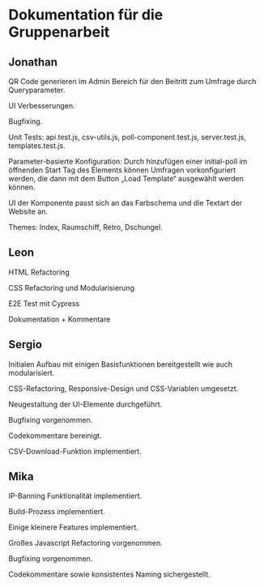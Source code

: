 # Dokumentation für die Gruppenarbeit

## Jonathan

QR Code generieren im Admin Bereich für den Beitritt zum Umfrage durch Queryparameter.

UI Verbesserungen.

Bugfixing.

Unit Tests: api.test.js, csv-utils.js, poll-component.test.js, server.test.js, templates.test.js.

Parameter-basierte Konfiguration: Durch hinzufügen einer initial-poll im öffnenden Start Tag des Elements können Umfragen vorkonfiguriert werden, die dann mit dem Button „Load Template“ ausgewählt werden können.

UI der Komponente passt sich an das Farbschema und die Textart der Website an.

Themes: Index, Raumschiff, Retro, Dschungel.

## Leon

HTML Refactoring

CSS Refactoring und Modularisierung

E2E Test mit Cypress

Dokumentation + Kommentare

## Sergio

Initialen Aufbau mit einigen Basisfunktionen bereitgestellt wie auch modularisiert. 

CSS-Refactoring, Responsive-Design und CSS-Variablen umgesetzt. 

Neugestaltung der UI-Elemente durchgeführt. 

Bugfixing vorgenommen. 

Codekommentare bereinigt. 

CSV-Download-Funktion implementiert.

## Mika

IP-Banning Funktionalität implementiert.

Build-Prozess implementiert.

Einige kleinere Features implementiert.

Großes Javascript Refactoring vorgenommen.

Bugfixing vorgenommen. 

Codekommentare sowie konsistentes Naming sichergestellt. 
